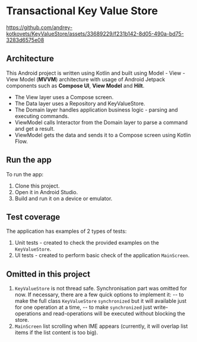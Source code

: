 # Transactional Key Value Store


https://github.com/andrey-kotkovets/KeyValueStore/assets/33689229/f231b142-8d05-490a-bd75-3283d6575e08


## Architecture
This Android project is written using Kotlin and built using Model - View - View Model (**MVVM**) architecture with usage of Android Jetpack components such as **Compose UI**, **View Model** and **Hilt**.

- The View layer uses a Compose screen.
- The Data layer uses a Repository and KeyValueStore.
- The Domain layer handles application business logic - parsing and executing commands.
- ViewModel calls Interactor from the Domain layer to parse a command and get a result.
- ViewModel gets the data and sends it to a Compose screen using Kotlin Flow.

## Run the app
To run the app:
1. Clone this project.
2. Open it in Android Studio.
3. Build and run it on a device or emulator.

## Test coverage
The application has examples of 2 types of tests:
1. Unit tests - created to check the provided examples on the `KeyValueStore`.
2. UI tests - created to perform basic check of the application `MainScreen`.

## Omitted in this project
1. `KeyValueStore` is not thread safe. Synchronisation part was omitted for now. If necessary, there are a few quick options to implement it:
   -- to make the full class `KeyValueStore` `synchronized` but it will available just for one operation at a time,
   -- to make `synchronized` just write-operations and read-operations will be executed without blocking the store.
2. `MainScreen` list scrolling when IME appears (currently, it will overlap list items if the list content is too big).
